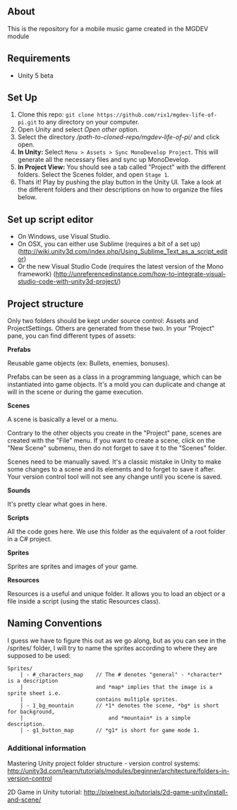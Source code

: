 ## About

This is the repository for a mobile music game created in the MGDEV module 

## Requirements

- Unity 5 beta

## Set Up

1. Clone this repo: `git clone https://github.com/rix1/mgdev-life-of-pi.git` to any directory on your computer. 
2. Open Unity and select *Open other* option. 
3. Select the directory */path-to-cloned-repo/mgdev-life-of-pi/* and click open.
4. **In Unity:** Select `Menu > Assets > Sync MonoDevelop Project`. This will generate all the necessary files and sync up MonoDevelop.
5. **In Project View:** You should see a tab called "Project" with the different folders. Select the Scenes folder, and open `Stage 1`. 
5. Thats it! Play by pushing the play button in the Unity UI. Take a look at the different folders and their descriptions on how to organize the files below.


## Set up script editor

- On Windows, use Visual Studio.
- On OSX, you can either use Sublime (requires a bit of a set up) (http://wiki.unity3d.com/index.php/Using_Sublime_Text_as_a_script_editor)
- Or the new Visual Studio Code (requires the latest version of the Mono framework) (http://unreferencedinstance.com/how-to-integrate-visual-studio-code-with-unity3d-project/)

## Project structure

Only two folders should be kept under source control: Assets and ProjectSettings. Others are generated from these two. In your "Project" pane, you can find different types of assets:


**Prefabs**

Reusable game objects (ex: Bullets, enemies, bonuses).

Prefabs can be seen as a class in a programming language, which can be instantiated into game objects. It's a mold you can duplicate and change at will in the scene or during the game execution.


**Scenes**

A scene is basically a level or a menu.

Contrary to the other objects you create in the "Project" pane, scenes are created with the "File" menu. If you want to create a scene, click on the "New Scene" submenu, then do not forget to save it to the "Scenes" folder.

Scenes need to be manually saved. It's a classic mistake in Unity to make some changes to a scene and its elements and to forget to save it after. Your version control tool will not see any change until you scene is saved.


**Sounds**

It's pretty clear what goes in here.


**Scripts**

All the code goes here. We use this folder as the equivalent of a root folder in a C# project.


**Sprites**

Sprites are sprites and images of your game.


**Resources**

Resources is a useful and unique folder. It allows you to load an object or a file inside a script (using the static Resources class).


## Naming Conventions

I guess we have to figure this out as we go along, but as you can see in the /sprites/ folder, I will try to name the sprites according to where they are supposed to be used:

	Sprites/
		| - #_characters_map	// The # denotes "general" - *character* is a description
		|						and *map* implies that the image is a sprite sheet i.e. 
		|						contains multiple sprites.
		| - 1_bg_mountain		// *1* denotes the scene, *bg* is short for background,
		|	 						and *mountain* is a simple description.
		| - g1_button_map		// *g1* is short for game mode 1. 


### Additional information

Mastering Unity project folder structure - version control systems:
http://unity3d.com/learn/tutorials/modules/beginner/architecture/folders-in-version-control

2D Game in Unity tutorial:
http://pixelnest.io/tutorials/2d-game-unity/install-and-scene/